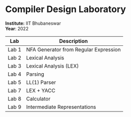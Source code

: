 # Compiler Design Laboratory

**Institute:** IIT Bhubaneswar\
**Year**: 2022

| Lab   | Description                           |
| ----- | ------------------------------------- |
| Lab 1 | NFA Generator from Regular Expression |
| Lab 2 | Lexical Analysis                      |
| Lab 3 | Lexical Analysis (LEX)                |
| Lab 4 | Parsing                               |
| Lab 5 | LL(1) Parser                          |
| Lab 7 | LEX + YACC                            |
| Lab 8 | Calculator                            |
| Lab 9 | Intermediate Representations          |
